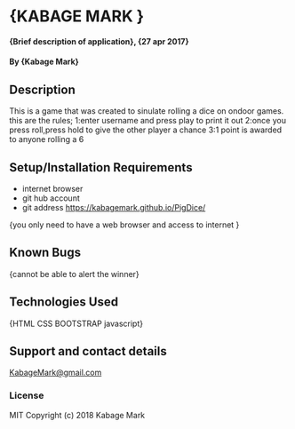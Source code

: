 # {KABAGE MARK }
#### {Brief description of application}, {27 apr 2017}
#### By **{Kabage Mark}**
## Description
This is a game that was created to sinulate rolling a dice on ondoor games.
this are the rules;
1:enter username and press play to print it out
2:once you press roll,press hold to give the other player a chance
3:1 point is awarded to anyone rolling a 6
## Setup/Installation Requirements
* internet browser
* git hub account
* git address https://kabagemark.github.io/PigDice/


{you only need to have a web browser and access to internet }
## Known Bugs
{cannot be able to alert the winner}
## Technologies Used
{HTML CSS BOOTSTRAP javascript}
## Support and contact details
KabageMark@gmail.com
### License
MIT
Copyright (c) 2018 Kabage Mark
